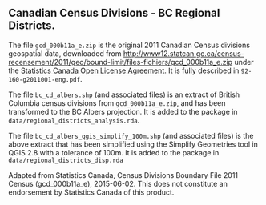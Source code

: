 ## Canadian Census Divisions - BC Regional Districts.

The file `gcd_000b11a_e.zip` is the original 2011 Canadian Census divisions geospatial data, downloaded from http://www12.statcan.gc.ca/census-recensement/2011/geo/bound-limit/files-fichiers/gcd_000b11a_e.zip under the [Statistics Canada Open License Agreement](http://www.statcan.gc.ca/eng/reference/licence-eng). It is fully described in `92-160-g2011001-eng.pdf`.

The file `bc_cd_albers.shp` (and associated files) is an extract of British Columbia census divisions from `gcd_000b11a_e.zip`, and has been transformed to the BC Albers projection. It is added to the package in `data/regional_districts_analysis.rda`.

The file `bc_cd_albers_qgis_simplify_100m.shp` (and associated files) is the above extract that has been simplified using the Simplify Geometries tool in QGIS 2.8 with a tolerance of 100m. It is added to the package in `data/regional_districts_disp.rda`

Adapted from Statistics Canada, Census Divisions Boundary File 2011 Census (gcd_000b11a_e), 2015-06-02. This does not constitute an endorsement by Statistics Canada of this product.
